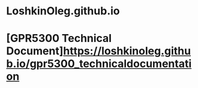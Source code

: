 # LoshkinOleg.github.io

# [GPR5300 Technical Document]https://loshkinoleg.github.io/gpr5300_technicaldocumentation
